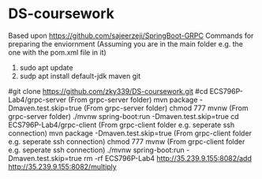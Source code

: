# DS-coursework
Based upon https://github.com/sajeerzeji/SpringBoot-GRPC Commands for preparing the enviornment (Assuming you are in the main folder e.g. the one with the pom.xml file in it)

1. sudo apt update
2. sudp apt install default-jdk maven git

#git clone https://github.com/zky339/DS-coursework.git
#cd ECS796P-Lab4/grpc-server
(From grpc-server folder) mvn package -Dmaven.test.skip=true
(From grpc-server folder) chmod 777 mvnw
(From grpc-server folder) ./mvnw spring-boot:run -Dmaven.test.skip=true
cd ECS796P-Lab4/grpc-client
(From grpc-client folder e.g. seperate ssh connection) mvn package -Dmaven.test.skip=true
(From grpc-client folder e.g. seperate ssh connection) chmod 777 mvnw
(From grpc-client folder e.g. seperate ssh connection) ./mvnw spring-boot:run -Dmaven.test.skip=true
rm -rf ECS796P-Lab4
http://35.239.9.155:8082/add
http://35.239.9.155:8082/multiply
